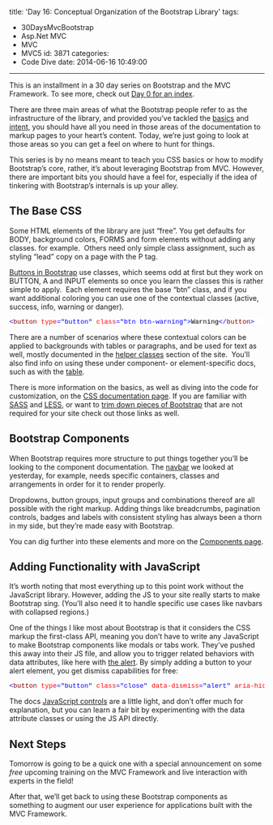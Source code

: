title: 'Day 16: Conceptual Organization of the Bootstrap Library'
tags:
  - 30DaysMvcBootstrap
  - Asp.Net MVC
  - MVC
  - MVC5
id: 3871
categories:
  - Code Dive
date: 2014-06-16 10:49:00
---

This is an installment in a 30 day series on Bootstrap and the MVC Framework. To see more, check out [Day 0 for an index](http://jameschambers.com/2014/06/day-0-boothstrapping-mvc-for-the-next-30-days/).

There are three main areas of what the Bootstrap people refer to as the infrastructure of the library, and provided you’ve tackled the [basics](http://jameschambers.com/2014/06/day-15-some-bootstrap-basics/) and [intent](http://jameschambers.com/2014/06/day-5-bootstrap-for-the-asp-net-developer/), you should have all you need in those areas of the documentation to markup pages to your heart’s content. Today, we’re just going to look at those areas so you can get a feel on where to hunt for things.

This series is by no means meant to teach you CSS basics or how to modify Bootstrap’s core, rather, it’s about leveraging Bootstrap from MVC. However, there are important bits you should have a feel for, especially if the idea of tinkering with Bootstrap’s internals is up your alley.

## The Base CSS

Some HTML elements of the library are just “free”. You get defaults for BODY, background colors, FORMS and form elements without adding any classes. for example.&nbsp; Others need only simple class assignment, such as styling “lead” copy on a page with the P tag.

[Buttons in Bootstrap](http://getbootstrap.com/css/#buttons) use classes, which seems odd at first but they work on BUTTON, A and INPUT elements so once you learn the classes this is rather simple to apply.&nbsp; Each element requires the base “btn” class, and if you want additional coloring you can use one of the contextual classes (active, success, info, warning or danger).
<pre class="csharpcode"><span class="kwrd">&lt;</span><span class="html">button</span> <span class="attr">type</span><span class="kwrd">="button"</span> <span class="attr">class</span><span class="kwrd">="btn btn-warning"</span><span class="kwrd">&gt;</span>Warning<span class="kwrd">&lt;/</span><span class="html">button</span><span class="kwrd">&gt;</span></pre>

There are a number of scenarios where these contextual colors can be applied to backgrounds with tables or paragraphs, and be used for text as well, mostly documented in the [helper classes](http://getbootstrap.com/css/#helper-classes) section of the site.&nbsp; You’ll also find info on using these under component- or element-specific docs, such as with the [table](http://getbootstrap.com/css/#tables).
<style type="text/css">.csharpcode, .csharpcode pre
{
	font-size: small;
	color: black;
	font-family: consolas, "Courier New", courier, monospace;
	background-color: #ffffff;
	/*white-space: pre;*/
}
.csharpcode pre { margin: 0em; }
.csharpcode .rem { color: #008000; }
.csharpcode .kwrd { color: #0000ff; }
.csharpcode .str { color: #006080; }
.csharpcode .op { color: #0000c0; }
.csharpcode .preproc { color: #cc6633; }
.csharpcode .asp { background-color: #ffff00; }
.csharpcode .html { color: #800000; }
.csharpcode .attr { color: #ff0000; }
.csharpcode .alt 
{
	background-color: #f4f4f4;
	width: 100%;
	margin: 0em;
}
.csharpcode .lnum { color: #606060; }
</style>

There is more information on the basics, as well as diving into the code for customization, on the [CSS documentation page](http://getbootstrap.com/css/). If you are familiar with [SASS](http://getbootstrap.com/css/#sass) and [LESS](http://getbootstrap.com/css/#less), or want to [trim down pieces of Bootstrap](http://getbootstrap.com/getting-started/#customizing) that are not required for your site check out those links as well. 

## Bootstrap Components

When Bootstrap requires more structure to put things together you’ll be looking to the component documentation. The [navbar](http://getbootstrap.com/components/#navbar) we looked at yesterday, for example, needs specific containers, classes and arrangements in order for it to render properly.

Dropdowns, button groups, input groups and combinations thereof are all possible with the right markup. Adding things like breadcrumbs, pagination controls, badges and labels with consistent styling has always been a thorn in my side, but they’re made easy with Bootstrap.

You can dig further into these elements and more on the [Components page](http://getbootstrap.com/components/).

## Adding Functionality with JavaScript

It’s worth noting that most everything up to this point work without the JavaScript library. However, adding the JS to your site really starts to make Bootstrap sing. (You’ll also need it to handle specific use cases like navbars with collapsed regions.)

One of the things I like most about Bootstrap is that it considers the CSS markup the first-class API, meaning you don’t have to write any JavaScript to make Bootstrap components like modals or tabs work. They’ve pushed this away into their JS file, and allow you to trigger related behaviors with data attributes, like here with [the alert](http://getbootstrap.com/javascript/#alerts). By simply adding a button to your alert element, you get dismiss capabilities for free:
<pre class="csharpcode"><span class="kwrd">&lt;</span><span class="html">button</span> <span class="attr">type</span><span class="kwrd">="button"</span> <span class="attr">class</span><span class="kwrd">="close"</span> <span class="attr">data-dismiss</span><span class="kwrd">="alert"</span> <span class="attr">aria-hidden</span><span class="kwrd">="true"</span><span class="kwrd">&gt;</span><span class="attr">&amp;times;</span><span class="kwrd">&lt;/</span><span class="html">button</span><span class="kwrd">&gt;</span></pre>
<style type="text/css">.csharpcode, .csharpcode pre
{
	font-size: small;
	color: black;
	font-family: consolas, "Courier New", courier, monospace;
	background-color: #ffffff;
	/*white-space: pre;*/
}
.csharpcode pre { margin: 0em; }
.csharpcode .rem { color: #008000; }
.csharpcode .kwrd { color: #0000ff; }
.csharpcode .str { color: #006080; }
.csharpcode .op { color: #0000c0; }
.csharpcode .preproc { color: #cc6633; }
.csharpcode .asp { background-color: #ffff00; }
.csharpcode .html { color: #800000; }
.csharpcode .attr { color: #ff0000; }
.csharpcode .alt 
{
	background-color: #f4f4f4;
	width: 100%;
	margin: 0em;
}
.csharpcode .lnum { color: #606060; }
</style>

The docs [JavaScript controls](http://getbootstrap.com/javascript/) are a little light, and don’t offer much for explanation, but you can learn a fair bit by experimenting with the data attribute classes or using the JS API directly.

## Next Steps

Tomorrow is going to be a quick one with a special announcement on some _free_ upcoming training on the MVC Framework and live interaction with experts in the field!

After that, we’ll get back to using these Bootstrap components as something to augment our user experience for applications built with the MVC Framework.